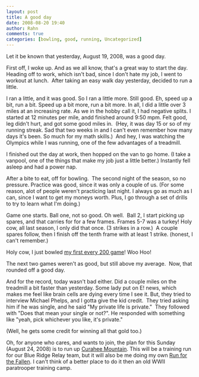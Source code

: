 ```yaml
---
layout: post
title: A good day
date: 2008-08-20 19:40
author: Rahn
comments: true
categories: [bowling, good, running, Uncategorized]
---
```

Let it be known that yesterday, August 19, 2008, was a good day.

First off, I woke up. And as we all know, that's a great way to start the day.  Heading off to work, which isn't bad, since I don't hate my job, I went to workout at lunch.  After taking an easy walk day yesterday, decided to run a little.

I ran a little, and it was good. So I ran a little more. Still good. Eh, speed up a bit, run a bit. Speed up a bit more, run a bit more. In all, I did a little over 3 miles at an increasing rate. As we in the hobby call it, I had negative splits. I started at 12 minutes per mile, andd finished around 9:50 mpm. Felt good, leg didn't hurt, and got some good miles in.  (Hey, it was day 15 or so of my running streak. Sad that two weeks in and I can't even remember how many days it's been. So much for my math skills.)  And hey, I was watching the Olympics while I was running, one of the few advantages of a treadmill.

I finished out the day at work, then hopped on the van to go home. (I take a vanpool, one of the things that make my job just a little better.) Instantly fell asleep and had a power nap.

After a bite to eat, off for bowling.  The second night of the season, so no pressure. Practice was good, since it was only a couple of us. (For some reason, alot of people weren't practicing last night. I always go as much as I can, since I want to get my moneys worth. Plus, I go through a set of drills to try to learn what I'm doing.)

Game one starts. Ball one, not so good. Oh well.  Ball 2, I start picking up spares, and that carries for for a few frames. Frames 5-7 was a turkey! Holy cow, all last season, I only did that once. (3 strikes in a row.)  A couple spares follow, then I finish off the tenth frame with at least 1 strike. (honest, I can't remember.) 

Holy cow, I just bowled <span style="text-decoration: underline;">my first every 200 game</span>! Woo Hoo!

The next two games weren't as good, but still above my average.  Now, that rounded off a good day.

And for the record, today wasn't bad either. Did a couple miles on the treadmill a bit faster than yesterday. Some lady put on E! news, which makes me feel like brain cells are dying every time I see it. But, they tried to interview Michael Phelps, and I gotta give the kid credit.  They tried asking him if he was single, and he said "My private life is private."  They followed with "Does that mean your single or not?". He responded with something like "yeah, pick whichever you like, it's private."

(Well, he gets some credit for winning all that gold too.)

Oh, for anyone who cares, and wants to join, the plan for this Sunday (August 24, 2008) is to run up <a href="http://en.wikipedia.org/wiki/Currahee_Mountain">Curahee Mountain</a>. This will be a training run for our Blue Ridge Relay team, but it will also be me doing my own <a href="http://runforthefallen.org">Run for the Fallen</a>. I can't think of a better place to do it then an old WWII paratrooper training camp.
